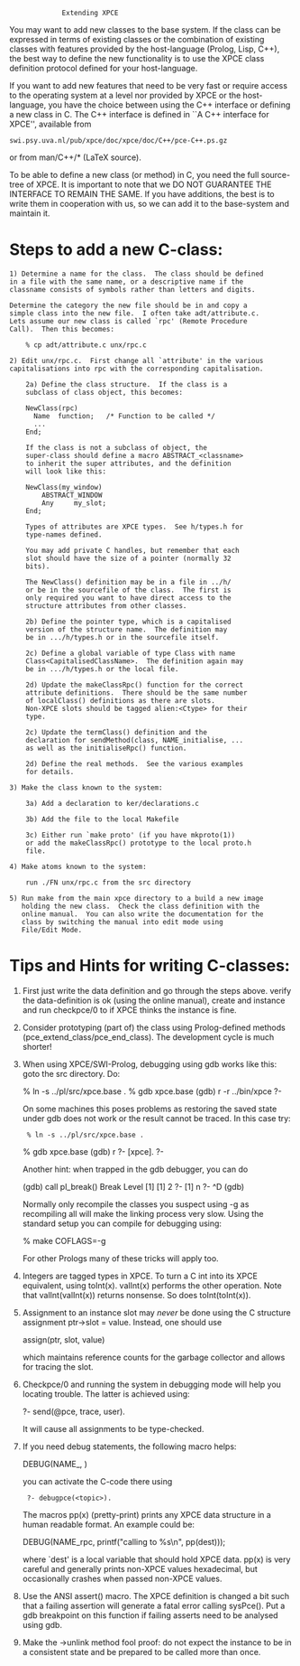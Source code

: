 			     Extending XPCE


You may want to add new classes to the base system.  If the class can be
expressed in terms of existing classes   or  the combination of existing
classes with features provided by the host-language (Prolog, Lisp, C++),
the best way to define the new functionality   is  to use the XPCE class
definition protocol defined for your host-language.

If you want to add new features  that   need  to be very fast or require
access to the operating system at a level   nor  provided by XPCE or the
host-language, you have the choice between   using  the C++ interface or
defining a new class  in  C.   The   C++  interface  is  defined  in
``A C++ interface for XPCE'', available from

	swi.psy.uva.nl/pub/xpce/doc/xpce/doc/C++/pce-C++.ps.gz

or from man/C++/* (LaTeX source).

To be able to define a new class  (or   method)  in C, you need the full
source-tree of XPCE.  It is important to   note  that we DO NOT GUARANTEE
THE INTERFACE TO REMAIN THE SAME.  If you have additions, the best is to
write them in cooperation with us, so we   can add it to the base-system
and maintain it.

Steps to add a new C-class:
===========================

	1) Determine a name for the class.  The class should be defined
	in a file with the same name, or a descriptive name if the
	classname consists of symbols rather than letters and digits.

	Determine the category the new file should be in and copy a
	simple class into the new file.  I often take adt/attribute.c.
	Lets assume our new class is called `rpc' (Remote Procedure
	Call).  Then this becomes:

		% cp adt/attribute.c unx/rpc.c

	2) Edit unx/rpc.c.  First change all `attribute' in the various
	capitalisations into rpc with the corresponding capitalisation.

		2a) Define the class structure.  If the class is a
		subclass of class object, this becomes:

		NewClass(rpc)
		  Name	function;	/* Function to be called */
		  ...
		End;

		If the class is not a subclass of object, the
		super-class should define a macro ABSTRACT_<classname>
		to inherit the super attributes, and the definition
		will look like this:

		NewClass(my_window)
		    ABSTRACT_WINDOW
		    Any		my_slot;
		End;

		Types of attributes are XPCE types.  See h/types.h for
		type-names defined.

		You may add private C handles, but remember that each
		slot should have the size of a pointer (normally 32
		bits).

		The NewClass() definition may be in a file in ../h/
		or be in the sourcefile of the class.  The first is
		only required you want to have direct access to the
		structure attributes from other classes.

		2b) Define the pointer type, which is a capitalised
		version of the structure name.  The definition may
		be in .../h/types.h or in the sourcefile itself.

		2c) Define a global variable of type Class with name
		Class<CapitalisedClassName>.  The definition again may
		be in .../h/types.h or the local file.

		2d) Update the makeClassRpc() function for the correct
		attribute definitions.  There should be the same number
		of localClass() definitions as there are slots.
		Non-XPCE slots should be tagged alien:<Ctype> for their
		type.

		2c) Update the termClass() definition and the
		declaration for sendMethod(class, NAME_initialise, ...
		as well as the initialiseRpc() function.
		
		2d) Define the real methods.  See the various examples
		for details.

	3) Make the class known to the system:

		3a) Add a declaration to ker/declarations.c
		
		3b) Add the file to the local Makefile
		
		3c) Either run `make proto' (if you have mkproto(1))
		or add the makeClassRpc() prototype to the local proto.h
		file.

	4) Make atoms known to the system:

		run ./FN unx/rpc.c from the src directory

	5) Run make from the main xpce directory to a build a new image
	   holding the new class.  Check the class definition with the
	   online manual.  You can also write the documentation for the
	   class by switching the manual into edit mode using
	   File/Edit Mode.


Tips and Hints for writing C-classes:
=====================================

1. First just write the data definition and go through the steps above.
   verify the data-definition is ok (using the online manual), create
   and instance and run checkpce/0 to if XPCE thinks the instance is
   fine.

2. Consider prototyping (part of) the class using Prolog-defined methods
   (pce_extend_class/pce_end_class).  The development cycle is much shorter!

3. When using XPCE/SWI-Prolog, debugging using gdb works like this: goto
   the src directory.  Do:

	% ln -s ../pl/src/xpce.base .
	% gdb xpce.base
	(gdb) r -r ../bin/xpce
	?- <xpce goals to debug>

   On some machines this poses problems as restoring the saved state under
   gdb does not work or the result cannot be traced.  In this case try:

        % ln -s ../pl/src/xpce.base .
	% gdb xpce.base
	(gdb) r
	?- [xpce].
	?- <xpce goals to debug>

   Another hint: when trapped in the gdb debugger, you can do

	(gdb) call pl_break()
	Break Level [1]
	[1] 2 ?- <prolog goals to examine the status>
	[1] n ?- ^D
	(gdb)

   Normally only recompile the classes you suspect using -g as recompiling
   all will make the linking process very slow.  Using the standard setup
   you can compile for debugging using:

	% make COFLAGS=-g

   For other Prologs many of these tricks will apply too.

4. Integers are tagged types in XPCE.  To turn a C int into its XPCE 
   equivalent, using toInt(x).  valInt(x) performs the other operation.
   Note that valInt(valInt(x)) returns nonsense.  So does toInt(toInt(x)).

5. Assignment to an instance slot may *never* be done using the C structure
   assignment ptr->slot = value.  Instead, one should use

	assign(ptr, slot, value)

   which maintains reference counts for the garbage collector and allows
   for tracing the slot.

6. Checkpce/0 and running the system in debugging mode will help you
   locating trouble.  The latter is achieved using:

	?- send(@pce, trace, user).

   It will cause all assignments to be type-checked.

7. If you need debug statements, the following macro helps:

	DEBUG(NAME_<topic>, <C-code>)

   you can activate the C-code there using
   
        ?- debugpce(<topic>).

   The macros pp(x) (pretty-print) prints any XPCE data structure in a human
   readable format.  An example could be:

	DEBUG(NAME_rpc, printf("calling to %s\n", pp(dest)));

   where `dest' is a local variable that should hold XPCE data.  pp(x) is
   very careful and generally prints non-XPCE values hexadecimal, but
   occasionally crashes when passed non-XPCE values.

8. Use the ANSI assert() macro.  The XPCE definition is changed a bit
   such that a failing assertion will generate a fatal error calling 
   sysPce().  Put a gdb breakpoint on this function if failing asserts
   need to be analysed using gdb.

9. Make the ->unlink method fool proof: do not expect the instance to be
   in a consistent state and be prepared to be called more than once.

